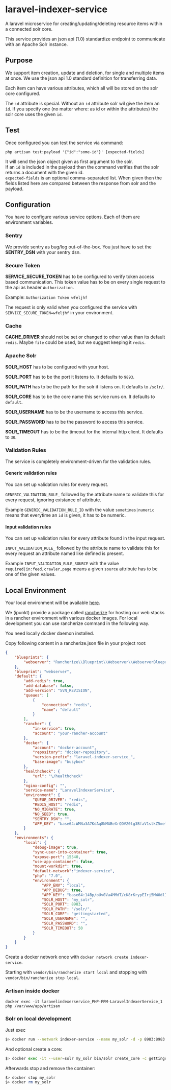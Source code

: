 # laravel-indexer-service
A laravel microservice for creating/updating/deleting resource items within a connected solr core.

This service provides an json api (1.0) standardize endpoint to communicate with an Apache Solr instance.

## Purpose

We support item creation, update and deletion, for single and multiple items at once. We use the json api 1.0 standard definition for transferring data.

Each item can have various attributes, which all will be stored on the solr core configured.

The `id` attribute is special. Without an `id` attribute solr wil give the item an `id`. If you specify one (no matter where: as id or within the attributes) the solr core uses the given `id`.

## Test

Once configured you can test the service via command:

	php artisan test:payload '{"id":"some-id"}' [expected-fields]
	
It will send the json object given as first argument to the solr.  
If an `id` is included in the payload then the command verifies that the solr returns a document with the given id.  
`expected-fields` is an optional comma-separated list. When given then the fields listed here are compared between the
response from solr and the payload.

## Configuration

You have to configure various service options. Each of them are environment variables.

### Sentry

We provide sentry as bug/log out-of-the-box. You just have to set the **SENTRY_DSN** with your sentry dsn.

### Secure Token

**SERVICE_SECURE_TOKEN** has to be configured to verify token access based communication. This token value has to be on every single request to the api as header `Authorization`.

Example: `Authorization Token wfeljhf`

The request is only valid when you configured the service with `SERVICE_SECURE_TOKEN=wfeljhf` in your environment.

### Cache

**CACHE_DRIVER** should not be set or changed to other value than its default `redis`. Maybe `file` could be used, but we suggest keeping it `redis`.

### Apache Solr

**SOLR_HOST** has to be configured with your host.

**SOLR_PORT** has to be the port it listens to. It defaults to `9893`.

**SOLR_PATH** has to be the path for the solr it listens on. It defaults to `/solr/`.

**SOLR_CORE** has to be the core name this service runs on. It defaults to `default`.

**SOLR_USERNAME** has to be the username to access this service.

**SOLR_PASSWORD** has to be the password to access this service.

**SOLR_TIMEOUT** has to be the timeout for the internal http client. It defaults to `30`.

### Validation Rules

The service is completely environment-driven for the validation rules.

#### Generic validation rules

You can set up validation rules for every request.

`GENERIC_VALIDATION_RULE_` followed by the attribute name to validate this for every request, ignoring existance of attribute.

Example `GENERIC_VALIDATION_RULE_ID` with the value `sometimes|numeric` means that everytime an `id` is given, it has to be numeric.

#### Input validation rules

You can set up validation rules for every attribute found in the input request.

`INPUT_VALIDATION_RULE_` followed by the attribute name to validate this for every request an attribute named like defined is present.
 
 Example `INPUT_VALIDATION_RULE_SOURCE` with the value `required|in:feed,crawler,page` means a given `source` attribute has to be one of the given values.

## Local Environment

Your local environment will be available [here](http://localhost:15540/).

We (ipunkt) provide a package called [rancherize](https://www.github.com/ipunkt/rancherize) for hosting our web stacks in a rancher environment with various docker images. For local development you can use rancherize command in the following way.

You need locally docker daemon installed.

Copy following content in a rancherize.json file in your project root:

```json
{
	"blueprints": {
		"webserver": "Rancherize\\Blueprint\\Webserver\\WebserverBlueprint"
	},
	"blueprint": "webserver",
	"default": {
		"add-redis": true,
		"add-database": false,
		"add-version": "SVN_REVISION",
		"queues": [
			{
				"connection": "redis",
				"name": "default"
			}
		],
		"rancher": {
			"in-service": true,
			"account": "your-rancher-account"
		},
		"docker": {
			"account": "docker-account",
			"repository": "docker-repository",
			"version-prefix": "laravel-indexer-service_",
			"base-image": "busybox"
		},
		"healthcheck": {
			"url": "\/healthcheck"
		},
		"nginx-config": "",
		"service-name": "LaravelIndexerService",
		"environment": {
			"QUEUE_DRIVER": "redis",
			"REDIS_HOST": "redis",
			"NO_MIGRATE": true,
			"NO_SEED": true,
			"SENTRY_DSN": "",
			"APP_KEY": "base64:WMNa3A7KdAq8NMABeXrQDVZ0tg3BfaV1stkZ5melL6g="
		}
	},
	"environments": {
		"local": {
			"debug-image": true,
			"sync-user-into-container": true,
			"expose-port": 15540,
			"use-app-container": false,
			"mount-workdir": true,
			"default-network":"indexer-service",
			"php": "7.0",
			"environment": {
				"APP_ENV": "local",
				"APP_DEBUG": true,
				"APP_KEY": "base64:14Bp/oUv0Va4MMdT/cK8rKrypEIrj5MW0dlIbUcSFK0=",
				"SOLR_HOST": "my_solr",
				"SOLR_PORT": 8983,
				"SOLR_PATH": "/solr/",
				"SOLR_CORE": "gettingstarted",
				"SOLR_USERNAME": "",
				"SOLR_PASSWORD": "",
				"SOLR_TIMEOUT": 50
			}
		}
	}
}
```

Create a docker network once with `docker network create indexer-service`.

Starting with `vendor/bin/rancherize start local` and stopping with `vendor/bin/rancherize stop local`.

### Artisan inside docker

`docker exec -it laravelindexerservice_PHP-FPM-LaravelIndexerService_1 php /var/www/app/artisan`

### Solr on local development

Just exec
```bash
$> docker run --network indexer-service --name my_solr -d -p 8983:8983 -t solr
```

And optional create a core:
```bash
$> docker exec -it --user=solr my_solr bin/solr create_core -c gettingstarted
```

Afterwards stop and remove the container:
```bash
$> docker stop my_solr
$> docker rm my_solr
```

